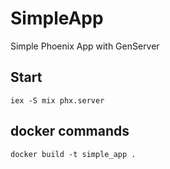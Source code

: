 # SimpleApp

Simple Phoenix App with GenServer

## Start

    iex -S mix phx.server

## docker commands

    docker build -t simple_app .
